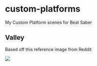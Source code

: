 # custom-platforms

My Custom Platform scenes for Beat Saber

## Valley

Based off this reference image from Reddit

![](https://i.redd.it/4a6kxjgdozz51.jpg)
